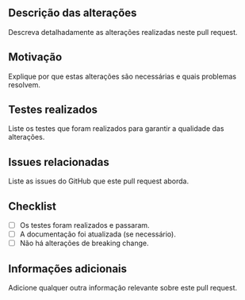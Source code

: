 ## Descrição das alterações

Descreva detalhadamente as alterações realizadas neste pull request.

## Motivação

Explique por que estas alterações são necessárias e quais problemas resolvem.

## Testes realizados

Liste os testes que foram realizados para garantir a qualidade das alterações.

## Issues relacionadas

Liste as issues do GitHub que este pull request aborda.

## Checklist

- [ ] Os testes foram realizados e passaram.
- [ ] A documentação foi atualizada (se necessário).
- [ ] Não há alterações de breaking change.

## Informações adicionais

Adicione qualquer outra informação relevante sobre este pull request.
